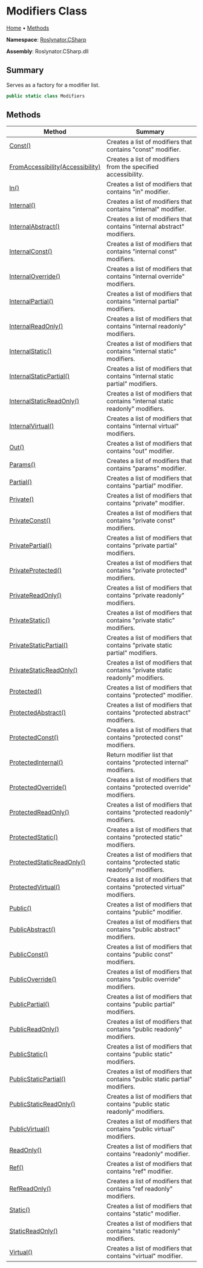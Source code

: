 <a name="_top"></a>

# Modifiers Class

[Home](../../../README.md#_top) &#x2022; [Methods](#methods)

**Namespace**: [Roslynator.CSharp](../README.md#_top)

**Assembly**: Roslynator\.CSharp\.dll

## Summary

Serves as a factory for a modifier list\.

```csharp
public static class Modifiers
```

## Methods

| Method | Summary |
| ------ | ------- |
| [Const()](Const/README.md#_top) | Creates a list of modifiers that contains "const" modifier\. |
| [FromAccessibility(Accessibility)](FromAccessibility/README.md#_top) | Creates a list of modifiers from the specified accessibility\. |
| [In()](In/README.md#_top) | Creates a list of modifiers that contains "in" modifier\. |
| [Internal()](Internal/README.md#_top) | Creates a list of modifiers that contains "internal" modifier\. |
| [InternalAbstract()](InternalAbstract/README.md#_top) | Creates a list of modifiers that contains "internal abstract" modifiers\. |
| [InternalConst()](InternalConst/README.md#_top) | Creates a list of modifiers that contains "internal const" modifiers\. |
| [InternalOverride()](InternalOverride/README.md#_top) | Creates a list of modifiers that contains "internal override" modifiers\. |
| [InternalPartial()](InternalPartial/README.md#_top) | Creates a list of modifiers that contains "internal partial" modifiers\. |
| [InternalReadOnly()](InternalReadOnly/README.md#_top) | Creates a list of modifiers that contains "internal readonly" modifiers\. |
| [InternalStatic()](InternalStatic/README.md#_top) | Creates a list of modifiers that contains "internal static" modifiers\. |
| [InternalStaticPartial()](InternalStaticPartial/README.md#_top) | Creates a list of modifiers that contains "internal static partial" modifiers\. |
| [InternalStaticReadOnly()](InternalStaticReadOnly/README.md#_top) | Creates a list of modifiers that contains "internal static readonly" modifiers\. |
| [InternalVirtual()](InternalVirtual/README.md#_top) | Creates a list of modifiers that contains "internal virtual" modifiers\. |
| [Out()](Out/README.md#_top) | Creates a list of modifiers that contains "out" modifier\. |
| [Params()](Params/README.md#_top) | Creates a list of modifiers that contains "params" modifier\. |
| [Partial()](Partial/README.md#_top) | Creates a list of modifiers that contains "partial" modifier\. |
| [Private()](Private/README.md#_top) | Creates a list of modifiers that contains "private" modifier\. |
| [PrivateConst()](PrivateConst/README.md#_top) | Creates a list of modifiers that contains "private const" modifiers\. |
| [PrivatePartial()](PrivatePartial/README.md#_top) | Creates a list of modifiers that contains "private partial" modifiers\. |
| [PrivateProtected()](PrivateProtected/README.md#_top) | Creates a list of modifiers that contains "private protected" modifiers\. |
| [PrivateReadOnly()](PrivateReadOnly/README.md#_top) | Creates a list of modifiers that contains "private readonly" modifiers\. |
| [PrivateStatic()](PrivateStatic/README.md#_top) | Creates a list of modifiers that contains "private static" modifiers\. |
| [PrivateStaticPartial()](PrivateStaticPartial/README.md#_top) | Creates a list of modifiers that contains "private static partial" modifiers\. |
| [PrivateStaticReadOnly()](PrivateStaticReadOnly/README.md#_top) | Creates a list of modifiers that contains "private static readonly" modifiers\. |
| [Protected()](Protected/README.md#_top) | Creates a list of modifiers that contains "protected" modifier\. |
| [ProtectedAbstract()](ProtectedAbstract/README.md#_top) | Creates a list of modifiers that contains "protected abstract" modifiers\. |
| [ProtectedConst()](ProtectedConst/README.md#_top) | Creates a list of modifiers that contains "protected const" modifiers\. |
| [ProtectedInternal()](ProtectedInternal/README.md#_top) | Return modifier list that contains "protected internal" modifiers\. |
| [ProtectedOverride()](ProtectedOverride/README.md#_top) | Creates a list of modifiers that contains "protected override" modifiers\. |
| [ProtectedReadOnly()](ProtectedReadOnly/README.md#_top) | Creates a list of modifiers that contains "protected readonly" modifiers\. |
| [ProtectedStatic()](ProtectedStatic/README.md#_top) | Creates a list of modifiers that contains "protected static" modifiers\. |
| [ProtectedStaticReadOnly()](ProtectedStaticReadOnly/README.md#_top) | Creates a list of modifiers that contains "protected static readonly" modifiers\. |
| [ProtectedVirtual()](ProtectedVirtual/README.md#_top) | Creates a list of modifiers that contains "protected virtual" modifiers\. |
| [Public()](Public/README.md#_top) | Creates a list of modifiers that contains "public" modifier\. |
| [PublicAbstract()](PublicAbstract/README.md#_top) | Creates a list of modifiers that contains "public abstract" modifiers\. |
| [PublicConst()](PublicConst/README.md#_top) | Creates a list of modifiers that contains "public const" modifiers\. |
| [PublicOverride()](PublicOverride/README.md#_top) | Creates a list of modifiers that contains "public override" modifiers\. |
| [PublicPartial()](PublicPartial/README.md#_top) | Creates a list of modifiers that contains "public partial" modifiers\. |
| [PublicReadOnly()](PublicReadOnly/README.md#_top) | Creates a list of modifiers that contains "public readonly" modifiers\. |
| [PublicStatic()](PublicStatic/README.md#_top) | Creates a list of modifiers that contains "public static" modifiers\. |
| [PublicStaticPartial()](PublicStaticPartial/README.md#_top) | Creates a list of modifiers that contains "public static partial" modifiers\. |
| [PublicStaticReadOnly()](PublicStaticReadOnly/README.md#_top) | Creates a list of modifiers that contains "public static readonly" modifiers\. |
| [PublicVirtual()](PublicVirtual/README.md#_top) | Creates a list of modifiers that contains "public virtual" modifiers\. |
| [ReadOnly()](ReadOnly/README.md#_top) | Creates a list of modifiers that contains "readonly" modifier\. |
| [Ref()](Ref/README.md#_top) | Creates a list of modifiers that contains "ref" modifier\. |
| [RefReadOnly()](RefReadOnly/README.md#_top) | Creates a list of modifiers that contains "ref readonly" modifiers\. |
| [Static()](Static/README.md#_top) | Creates a list of modifiers that contains "static" modifier\. |
| [StaticReadOnly()](StaticReadOnly/README.md#_top) | Creates a list of modifiers that contains "static readonly" modifiers\. |
| [Virtual()](Virtual/README.md#_top) | Creates a list of modifiers that contains "virtual" modifier\. |

